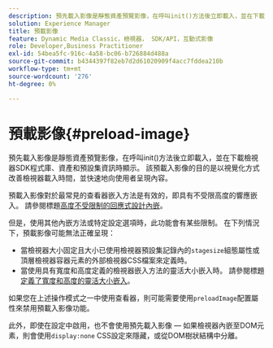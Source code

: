 ```yaml
---
description: 預先載入影像是靜態資產預覽影像，在呼叫init()方法後立即載入，並在下載檢視器SDK程式庫、資產和預設集資訊時顯示。 該預載入影像的目的是以視覺化方式改善檢視器載入時間，並快速地向使用者呈現內容。
solution: Experience Manager
title: 預載影像
feature: Dynamic Media Classic，檢視器， SDK/API，互動式影像
role: Developer,Business Practitioner
exl-id: 54bea5fc-916c-4a58-bc06-b726884d488a
source-git-commit: b4344397f82eb7d2d61020909f4acc7fddea210b
workflow-type: tm+mt
source-wordcount: '276'
ht-degree: 0%

---
```


# 預載影像{#preload-image}

預先載入影像是靜態資產預覽影像，在呼叫init()方法後立即載入，並在下載檢視器SDK程式庫、資產和預設集資訊時顯示。 該預載入影像的目的是以視覺化方式改善檢視器載入時間，並快速地向使用者呈現內容。

預載入影像對於最常見的查看器嵌入方法是有效的，即具有不受限高度的響應嵌入。 請參閱標題[高度不受限制的回應式設計內嵌](../../c-html5-aem-asset-viewers/c-html5-aem-interactive-images/c-html5-aem-interactive-images.md#section-6bb5d3c502544ad18a58eafe12a13435)。

但是，使用其他內嵌方法或特定設定選項時，此功能會有某些限制。 在下列情況下，預載影像可能無法正確呈現：

* 當檢視器大小固定且大小已使用檢視器預設集記錄內的`stagesize`組態屬性或頂層檢視器容器元素的外部檢視器CSS檔案來定義時。
* 當使用具有寬度和高度定義的檢視器嵌入方法的靈活大小嵌入時。 請參閱標題[定義了寬度和高度的靈活大小嵌入](../../c-html5-aem-asset-viewers/c-html5-aem-interactive-images/c-html5-aem-interactive-images.md#section-6bb5d3c502544ad18a58eafe12a13435)。

如果您在上述操作模式之一中使用查看器，則可能需要使用`preloadImage`配置屬性來禁用預載入影像功能。

此外，即使在設定中啟用，也不會使用預先載入影像 — 如果檢視器內嵌至DOM元素，則會使用`display:none` CSS設定來隱藏，或從DOM樹狀結構中分離。
